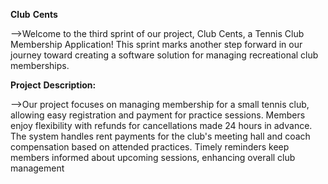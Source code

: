 **Club** **Cents**

-->Welcome to the third sprint of our project, Club Cents, a Tennis Club Membership Application! This sprint marks another step forward in our journey toward creating a software solution for managing recreational club memberships.

**Project** **Description:**

-->Our project focuses on managing membership for a small tennis club, allowing easy registration and payment for practice sessions. Members enjoy flexibility with refunds for cancellations made 24 hours in advance. The system handles rent payments for the club's meeting hall and coach compensation based on attended practices. Timely reminders keep members informed about upcoming sessions, enhancing overall club management
 
